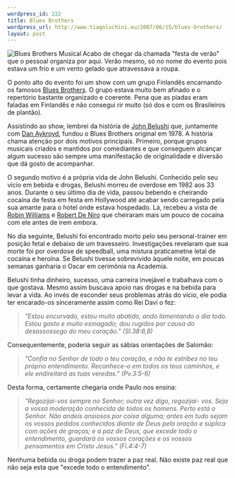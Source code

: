 ```yaml
--- 
wordpress_id: 222
title: Blues Brothers
wordpress_url: http://www.tiagoluchini.eu/2007/06/15/blues-brothers/
layout: post
---
```

<a href="http://www.tiagoluchini.eu/wp-content/uploads/2007/06/dsc04322b.JPG" target="_blank" title="Blues Brothers Musical"><img src="http://www.tiagoluchini.eu/wp-content/uploads/2007/06/dsc04322b.thumbnail.JPG" title="Blues Brothers Musical" alt="Blues Brothers Musical" align="left" /></a>Acabo de chegar da chamada "festa de verão" que o pessoal organiza por aqui. Verão mesmo, só no nome do evento pois estava um frio e um vento gelado que atravessava a roupa.

O ponto alto do evento foi um show com um grupo Finlandês encarnando os famosos <a href="http://www.bluesbrothers.com/" target="_blank">Blues Brothers</a>. O grupo estava muito bem afinado e o repertório bastante organizado e coerente. Pena que as piadas eram faladas em Finlandês e não consegui rir muito (só dos e com os Brasileiros de plantão).

Assistindo ao show, lembrei da história de <a href="http://en.wikipedia.org/wiki/John_Belushi" target="_blank">John Belushi</a> que, juntamente com <a href="http://en.wikipedia.org/wiki/Dan_Aykroyd" target="_blank">Dan Aykroyd</a>, fundou o Blues Brothers original em 1978. A história chama atenção por dois motivos principais. Primeiro, porque grupos musicais criados e mantidos por comediantes e que conseguem alcançar algum sucesso são sempre uma manifestação de originalidade e diversão que dá gosto de acompanhar.

O segundo motivo é a própria vida de John Belushi. Conhecido pelo seu vício em bebida e drogas, Belushi morreu de overdose em 1982 aos 33 anos. Durante o seu último dia de vida, passou bebendo e cheirando cocaína de festa em festa em Hollywood até acabar sendo carregado pela sua amante para o hotel onde estava hospedado. Lá, recebeu a vista de <a href="http://en.wikipedia.org/wiki/Robin_Williams" target="_blank">Robin Williams</a> e <a href="http://en.wikipedia.org/wiki/Robert_De_Niro" target="_blank">Robert De Niro</a> que cheiraram mais um pouco de cocaína com ele antes de irem embora.

No dia seguinte, Belushi foi encontrado morto pelo seu personal-trainer em posição fetal e debaixo de um travesseiro. Investigações revelaram que sua morte foi por overdose de speedball, uma mistura praticametne letal de cocaína e heroína. Se Belushi tivesse sobrevivido àquele noite, em poucas semanas ganharia o Oscar em cerimônia na Academia.

Belushi tinha dinheiro, sucesso, uma carreira invejável e trabalhava com o que gostava. Mesmo assim buscava apoio nas drogas e na bebida para levar a vida. Ao invés de esconder seus problemas atrás do vício, ele podia ter encarado-os sinceramente assim como Rei Davi o fez:
<blockquote><em>"Estou encurvado, estou muito abatido, ando lamentando o dia todo. Estou gasto e muito esmagado; dou rugidos por causa do desassossego do meu coração." (Sl.38:6,8)</em></blockquote>
Consequentemente, poderia seguir as sábias orientações de Salomão:
<blockquote><em>"Confia no Senhor de todo o teu coração, e não te estribes no teu próprio entendimento.<span id="pt-AA-16459" class="sup"> </span>Reconhece-o em todos os teus caminhos, e ele endireitará as tuas veredas." (Pv.3:5-6)</em></blockquote>
Desta forma, certamente chegaria onde Paulo nos ensina:
<blockquote><em>"Regozijai-vos sempre no Senhor; outra vez digo, regozijai- vos. <span id="pt-AA-29442" class="sup"></span>Seja a vossa moderação conhecida de todos os homens. Perto está o Senhor.<span id="pt-AA-29443" class="sup"> </span>Não andeis ansiosos por coisa alguma; antes em tudo sejam os vossos pedidos conhecidos diante de Deus pela oração e súplica com ações de graças;<span id="pt-AA-29444" class="sup"> </span>e a paz de Deus, que excede todo o entendimento, guardará os vossos corações e os vossos pensamentos em Cristo Jesus." (Fi.4:4-7)</em></blockquote>
Nenhuma bebida ou droga podem trazer a paz real. Não existe paz real que não seja esta que "excede todo o entendimento".
